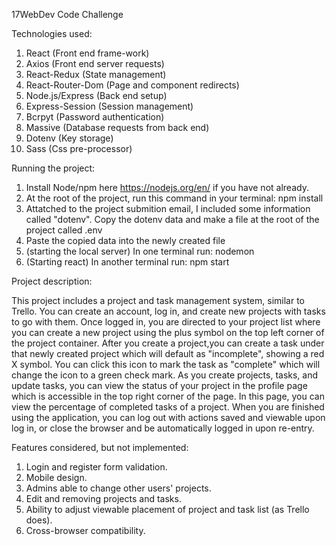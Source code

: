 17WebDev Code Challenge

Technologies used:
1. React (Front end frame-work)
2. Axios (Front end server requests)
3. React-Redux (State management)
4. React-Router-Dom (Page and component redirects)
5. Node.js/Express (Back end setup)
6. Express-Session (Session management)
7. Bcrpyt (Password authentication)
8. Massive (Database requests from back end)
9. Dotenv (Key storage)
10. Sass (Css pre-processor)


Running the project:

1. Install Node/npm here https://nodejs.org/en/ if you have not already.
2. At the root of the project, run this command in your terminal: npm install
3. Attatched to the project submition email, I included some information called "dotenv". Copy the dotenv data and make a file at the root of the project called .env
4. Paste the copied data into the newly created file 
5. (starting the local server) In one terminal run: nodemon
6. (Starting react) In another terminal run: npm start



Project description:

This project includes a project and task management system, similar to Trello. You can create an account, log in, and create new projects with tasks to go with them. Once logged in, you are directed to your project list where you can create a new project using the plus symbol on the top left corner of the project container. After you create a project,you can create a task under that newly created project which will default as "incomplete", showing a red X symbol. You can click this icon to mark the task as "complete" which will change the icon to a green check mark. As you create projects, tasks, and update tasks, you can view the status of your project in the profile page which is accessible in the top right corner of the page. In this page, you can view the percentage of completed tasks of a project. When you are finished using the application, you can log out with actions saved and viewable upon log in, or close the browser and be automatically logged in upon re-entry. 


Features considered, but not implemented: 

1. Login and register form validation.
2. Mobile design.
3. Admins able to change other users' projects.
4. Edit and removing projects and tasks.
5. Ability to adjust viewable placement of project and task list (as Trello does).
6. Cross-browser compatibility. 



